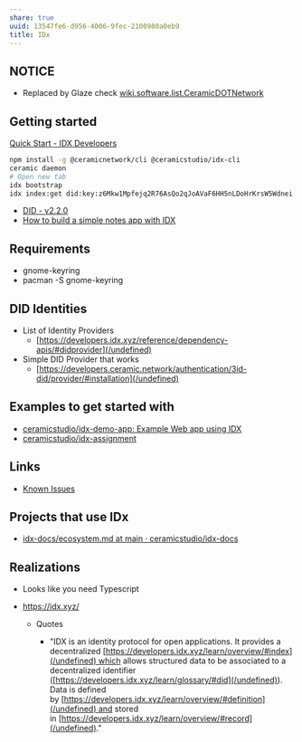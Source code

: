```yaml
---
share: true
uuid: 13547fe6-d956-4006-9fec-2100980a0eb9
title: IDx
---
```

## NOTICE

* Replaced by Glaze check [wiki.software.list.CeramicDOTNetwork](/undefined)

## Getting started

[Quick Start - IDX Developers](https://developers.idx.xyz/build/quick-start/)

``` bash
npm install -g @ceramicnetwork/cli @ceramicstudio/idx-cli
ceramic daemon
# Open new tab
idx bootstrap
idx index:get did:key:z6Mkw1Mpfejq2R76AsQo2qJoAVaF6HH5nLDoHrKrsW5Wdnei basicProfile
```

* [DID - v2.2.0](https://ceramicnetwork.github.io/js-did/index.html)
* [How to build a simple notes app with IDX](https://blog.ceramic.network/how-to-build-a-simple-notes-app-with-idx/)

## Requirements

* gnome-keyring
* pacman -S gnome-keyring


## DID Identities

* List of Identity Providers
  * [https://developers.idx.xyz/reference/dependency-apis/#didprovider](/undefined)
* Simple DID Provider that works
  * [https://developers.ceramic.network/authentication/3id-did/provider/#installation](/undefined)

## Examples to get started with

* [ceramicstudio/idx-demo-app: Example Web app using IDX](https://github.com/ceramicstudio/idx-demo-app)
* [ceramicstudio/idx-assignment](https://github.com/ceramicstudio/idx-assignment)

## Links

* [Known Issues](https://www.notion.so/Known-Issues-16ae23c495f74b44af050555bc02d270)

## Projects that use IDx

* [idx-docs/ecosystem.md at main · ceramicstudio/idx-docs](https://github.com/ceramicstudio/idx-docs/blob/main/docs/learn/ecosystem.md)

## Realizations

* Looks like you need Typescript


* <https://idx.xyz/>

    * Quotes

        * "IDX is an identity protocol for open applications.
                It provides a
                decentralized [https://developers.idx.xyz/learn/overview/#index](/undefined) which
                allows structured data to be associated to a
                decentralized identifier
                ([https://developers.idx.xyz/learn/glossary/#did](/undefined)).
                Data is defined
                by [https://developers.idx.xyz/learn/overview/#definition](/undefined) and
                stored
                in [https://developers.idx.xyz/learn/overview/#record](/undefined)."